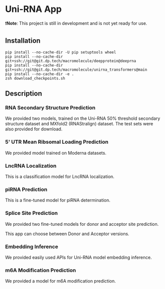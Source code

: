 # Uni-RNA App

❗️**Note**: This project is still in development and is not yet ready for use.

## Installation

```shell
pip install --no-cache-dir -U pip setuptools wheel
pip install --no-cache-dir git+ssh://git@git.dp.tech/macromolecule/deepprotein@deeprna
pip install --no-cache-dir git+ssh://git@git.dp.tech/macromolecule/unirna_transformers@main
pip install --no-cache-dir -e .
zsh download_checkpoints.sh
```

## Description

### RNA Secondary Structure Prediction

We provided two models, trained on the Uni-RNA 50% threshold secondary structure dataset and MXfold2 (RNAStralign) dataset. The test sets were also provided for download.

### 5' UTR Mean Ribsomal Loading Prediction

We provided model trained on Moderna datasets.

### LncRNA Localization

This is a classification model for LncRNA localization.

### piRNA Prediction

This is a fine-tuned model for piRNA determination.

### Splice Site Prediction

We provided two fine-tuned models for donor and acceptor site prediction.

This app can choose between Donor and Acceptor versions.

### Embedding Inference

We provided easily used APIs for Uni-RNA model embedding inference.

### m6A Modification Prediction

We provided a model for m6A modification prediction.